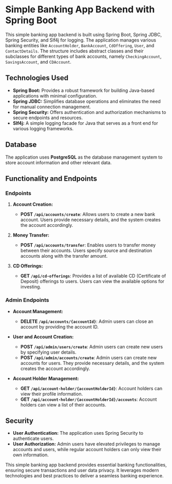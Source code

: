 # Simple Banking App Backend with Spring Boot

This simple banking app backend is built using Spring Boot, Spring JDBC, Spring Security, and Slf4j for logging. The application manages various banking entities like `AccountHolder`, `BankAccount`, `CdOffering`, `User`, and `ContactDetails`. The structure includes abstract classes and their subclasses for different types of bank accounts, namely `CheckingAccount`, `SavingsAccount`, and `CDAccount`.

## Technologies Used
- **Spring Boot:** Provides a robust framework for building Java-based applications with minimal configuration.
- **Spring JDBC:** Simplifies database operations and eliminates the need for manual connection management.
- **Spring Security:** Offers authentication and authorization mechanisms to secure endpoints and resources.
- **Slf4j:** A simple logging facade for Java that serves as a front end for various logging frameworks.

## Database
The application uses **PostgreSQL** as the database management system to store account information and other relevant data.

## Functionality and Endpoints

### Endpoints

1. **Account Creation:**
   - **POST `/api/accounts/create`**: Allows users to create a new bank account. Users provide necessary details, and the system creates the account accordingly.

2. **Money Transfer:**
   - **POST `/api/accounts/transfer`**: Enables users to transfer money between their accounts. Users specify source and destination accounts along with the transfer amount.

3. **CD Offerings:**
   - **GET `/api/cd-offerings`**: Provides a list of available CD (Certificate of Deposit) offerings to users. Users can view the available options for investing.

### Admin Endpoints

- **Account Management:**
  - **DELETE `/api/accounts/{accountId}`**: Admin users can close an account by providing the account ID.
  
- **User and Account Creation:**
  - **POST `/api/admin/users/create`**: Admin users can create new users by specifying user details.
  - **POST `/api/admin/accounts/create`**: Admin users can create new accounts for users. They provide necessary details, and the system creates the account accordingly.
  
- **Account Holder Management:**
  - **GET `/api/account-holder/{accountHolderId}`**: Account holders can view their profile information.
  - **GET `/api/account-holder/{accountHolderId}/accounts`**: Account holders can view a list of their accounts.

## Security

- **User Authentication:** The application uses Spring Security to authenticate users.
- **User Authorization:** Admin users have elevated privileges to manage accounts and users, while regular account holders can only view their own information.

This simple banking app backend provides essential banking functionalities, ensuring secure transactions and user data privacy. It leverages modern technologies and best practices to deliver a seamless banking experience.
